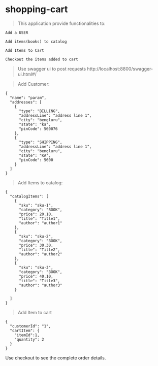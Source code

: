 # shopping-cart
> This application provide functionalities to:
```
Add a USER 

Add items(books) to catalog

Add Items to Cart

Checkout the items added to cart
```

> Use swagger ui to post requests
http://localhost:8800/swagger-ui.html#/


> Add Customer:
```
{
  "name": "param",
  "addresses": [
    {
      "type": "BILLING",
      "addressLine": "address line 1",
      "city": "bengluru",
      "state": "ka",
      "pinCode": 560076
    },
    {
      "type": "SHIPPING",
      "addressLine": "address line 1",
      "city": "bengluru",
      "state": "KA",
      "pinCode": 5600
    }
  ]
}
```

>Add Items to catalog:
```
{
  "catalogItems": [
    {
      "sku": "sku-1",
      "category": "BOOK",
      "price": 20.10,
      "title": "Title1",
      "author": "author1"
    },
    {
      "sku": "sku-2",
      "category": "BOOK",
      "price": 30.30,
      "title": "Title2",
      "author": "author2"
    },
    {
      "sku": "sku-3",
      "category": "BOOK",
      "price": 40.10,
      "title": "Title3",
      "author": "author3"
    }
    
  ]
}
```

>Add Item to cart
```
{
  "customerId": "1",
  "cartItem": {
    "itemId":1,
    "quantity": 2
  }
}
```

Use checkout to see the complete order details.


